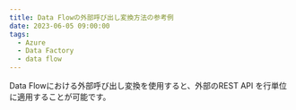 ```yaml
---
title: Data Flowの外部呼び出し変換方法の参考例
date: 2023-06-05 09:00:00
tags:
  - Azure
  - Data Factory
  - data flow
---
```



Data Flowにおける外部呼び出し変換を使用すると、外部のREST API を行単位に適用することが可能です。  
